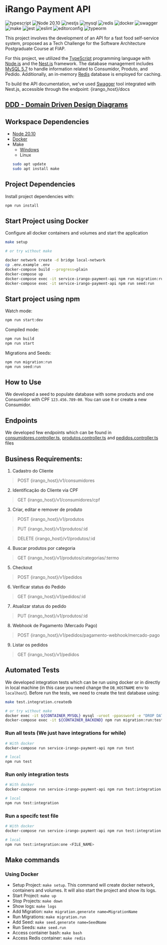 # iRango Payment API
![typescript](https://shields.io/badge/TypeScript-3178C6?logo=TypeScript&logoColor=FFF&style=flat-square)
![Node 20.10](https://shields.io/badge/Node-20.10.0-339933?logo=Node.js&logoColor=FFF&style=flat-square)
![nestjs](https://shields.io/badge/NestJS-E0234E?logo=NestJS&logoColor=FFF&style=flat-square)
![mysql](https://shields.io/badge/MySQL-4479A1?logo=MySQL&logoColor=FFF&style=flat-square)
![redis](https://shields.io/badge/Redis-DC382D?logo=Redis&logoColor=FFF&style=flat-square)
![docker](https://shields.io/badge/Docker-2496ED?logo=Docker&logoColor=FFF&style=flat-square)
![swagger](https://shields.io/badge/Swagger-85EA2D?logo=Swagger&logoColor=FFF&style=flat-square)
![make](https://shields.io/badge/Make-00CC00?logo=Make&logoColor=FFF&style=flat-square)
![jest](https://shields.io/badge/Jest-C21325?logo=Jest&logoColor=FFF&style=flat-square)
![eslint](https://shields.io/badge/ESLint-4B32C3?logo=ESLint&logoColor=FFF&style=flat-square)
![editorconfig](https://shields.io/badge/EditorConfig-000000?logo=EditorConfig&logoColor=FFF&style=flat-square)
![typeorm](https://shields.io/badge/TypeORM-F37626?logo=TypeORM&logoColor=FFF&style=flat-square)

This project involves the development of an API for a fast food self-service system, proposed as a Tech Challenge for the Software Architecture Postgraduate Course at FIAP.

For this project, we utilized the [TypeScript](https://www.typescriptlang.org/) programming language with [Node.js](https://nodejs.org/) and the [Nest.js](https://nestjs.com/) framework. The database management includes [MySQL 5.7](https://www.mysql.com/) to handle information related to Consumidor, Produto, and Pedido. Additionally, an in-memory [Redis](https://redis.io/) database is employed for caching.

To build the API documentation, we've used [Swagger](https://swagger.io/) tool integrated with Nest.js, accessible through the endpoint: {irango_host}/docs

## [DDD - Domain Driven Design Diagrams](./docs/domain-driven-design.md)

## Workspace Dependencies
- [Node 20.10](https://nodejs.org/)
- [Docker](https://www.docker.com/get-started/)
- Make
  - [Windows](https://gnuwin32.sourceforge.net/packages/make.htm)
  - Linux
  ```bash
  sudo apt update
  sudo apt install make
  ```

## Project Dependencies
Install project dependencies with:
```bash
npm run install
```

## Start Project using Docker
Configure all docker containers and volumes and start the application
```bash
make setup

# or try without make

docker network create -d bridge local-network
cp .env.example .env
docker-compose build --progress=plain
docker-compose up
docker-compose exec -it service-irango-payment-api npm run migration:run
docker-compose exec -it service-irango-payment-api npm run seed:run
```

## Start project using npm
Watch mode:
```bash
npm run start:dev
```

Compiled mode:
```bash
npm run build
npm run start
```

Migrations and Seeds:
```bash
npm run migration:run
npm run seed:run
```

## How to Use
We developed a seed to populate database with some products and one Consumidor with CPF `123.456.789-00`. You can use it or create a new Consumidor.

## Endpoints
We developed few endpoints which can be found in [consumidores.controller.ts](./src/adapter/driver/nestjs/consumidores/consumidores.controller.ts), [produtos.controller.ts](./src/adapter/driver/nestjs/produtos/produtos.controller.ts) and [pedidos.controller.ts](./src/adapter/driver/nestjs/pedidos/pedidos.controller.ts) files

## Business Requirements:
1. Cadastro do Cliente
> POST {irango_host}/v1/consumidores
2. Identificação do Cliente via CPF
> GET {irango_host}/v1/consumidores/cpf
3. Criar, editar e remover de produto
> POST {irango_host}/v1/produtos

> PUT {irango_host}/v1/produtos/:id

> DELETE {irango_host}/v1/produtos/:id
4. Buscar produtos por categoria
> GET {irango_host}/v1/produtos/categorias/:termo
5. Checkout
> POST {irango_host}/v1/pedidos
6. Verificar status do Pedido
> GET {irango_host}/v1/pedidos/:id
7. Atualizar status do pedido
> PUT {irango_host}/v1/produtos/:id
8. Webhook de Pagamento (Mercado Pago)
> POST {irango_host}/v1/pedidos/pagamento-webhook/mercado-pago
9. Listar os pedidos
> GET {irango_host}/v1/pedidos

## Automated Tests
We developed integration tests which can be run using docker or in directly in local machine (in this case you need change the `DB_HOSTNAME` env to `localhost`). Before run the tests, we need to create the test database using:
```bash
make test.integration.createdb

# or try without make
docker exec -it ${CONTAINER_MYSQL} mysql -uroot -ppassword -e "DROP DATABASE IF EXISTS ${DATABASE}_test; CREATE DATABASE ${DATABASE}_test;"
docker-compose exec -it ${CONTAINER_BACKEND} npm run migration:run:test
```

### Run all tests (We just have integrations for while)
```bash
# With docker
docker-compose run service-irango-payment-api npm run test

# local
npm run test
```

### Run only integration tests
```bash
# With docker
docker-compose run service-irango-payment-api npm run test:integration

# local
npm run test:integration
```

### Run a specifc test file
```bash
# With docker
docker-compose run service-irango-payment-api npm run test:integration:one <FILE_NAME>

# local
npm run test:integration:one <FILE_NAME>
```

## Make commands
### Using Docker
- Setup Project: `make setup`. This command will create docker network, containers and volumes. It will also start the project and show its logs.
- Start Project: `make up`
- Stop Projects: `make down`
- Show logs: `make logs`
- Add Migration: `make migration.generate name=MigrationName`
- Run Migrations: `make migration.run`
- Add Seed: `make seed.generate name=SeedName`
- Run Seeds: `make seed.run`
- Access container bash: `make bash`
- Access Redis container: `make redis`
